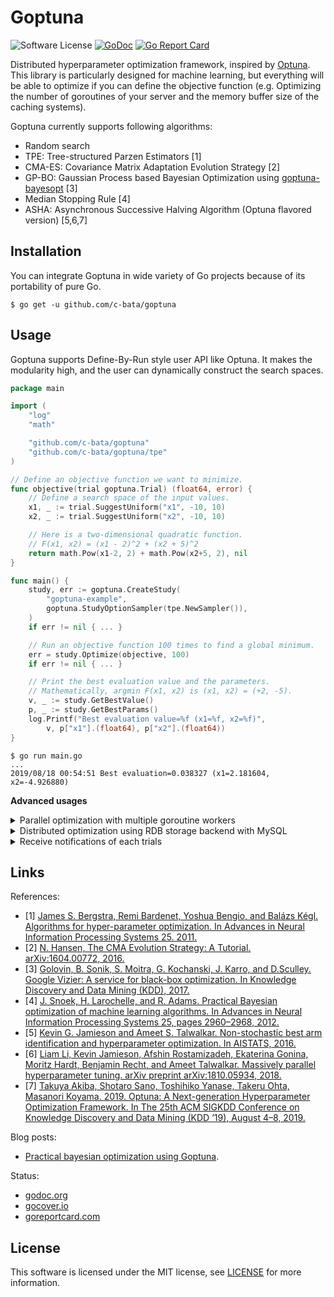 # Goptuna

![Software License](https://img.shields.io/badge/license-MIT-brightgreen.svg?style=flat-square)
[![GoDoc](https://godoc.org/github.com/c-bata/goptuna?status.svg)](https://godoc.org/github.com/c-bata/goptuna)
[![Go Report Card](https://goreportcard.com/badge/github.com/c-bata/goptuna)](https://goreportcard.com/report/github.com/c-bata/goptuna)

Distributed hyperparameter optimization framework, inspired by [Optuna](https://github.com/optuna/optuna).
This library is particularly designed for machine learning, but everything will be able to optimize if you can define the objective function
(e.g. Optimizing the number of goroutines of your server and the memory buffer size of the caching systems).

Goptuna currently supports following algorithms:

* Random search
* TPE: Tree-structured Parzen Estimators [1]
* CMA-ES: Covariance Matrix Adaptation Evolution Strategy [2]
* GP-BO: Gaussian Process based Bayesian Optimization using [goptuna-bayesopt](https://github.com/c-bata/goptuna-bayesopt) [3]
* Median Stopping Rule [4]
* ASHA: Asynchronous Successive Halving Algorithm (Optuna flavored version) [5,6,7]

## Installation

You can integrate Goptuna in wide variety of Go projects because of its portability of pure Go.

```console
$ go get -u github.com/c-bata/goptuna
```

## Usage

Goptuna supports Define-By-Run style user API like Optuna.
It makes the modularity high, and the user can dynamically construct the search spaces.

```go
package main

import (
    "log"
    "math"

    "github.com/c-bata/goptuna"
    "github.com/c-bata/goptuna/tpe"
)

// Define an objective function we want to minimize.
func objective(trial goptuna.Trial) (float64, error) {
    // Define a search space of the input values.
    x1, _ := trial.SuggestUniform("x1", -10, 10)
    x2, _ := trial.SuggestUniform("x2", -10, 10)

    // Here is a two-dimensional quadratic function.
    // F(x1, x2) = (x1 - 2)^2 + (x2 + 5)^2
    return math.Pow(x1-2, 2) + math.Pow(x2+5, 2), nil
}

func main() {
    study, err := goptuna.CreateStudy(
        "goptuna-example",
        goptuna.StudyOptionSampler(tpe.NewSampler()),
    )
    if err != nil { ... }

    // Run an objective function 100 times to find a global minimum.
    err = study.Optimize(objective, 100)
    if err != nil { ... }

    // Print the best evaluation value and the parameters.
    // Mathematically, argmin F(x1, x2) is (x1, x2) = (+2, -5).
    v, _ := study.GetBestValue()
    p, _ := study.GetBestParams()
    log.Printf("Best evaluation value=%f (x1=%f, x2=%f)",
        v, p["x1"].(float64), p["x2"].(float64))
}
```

```console
$ go run main.go
...
2019/08/18 00:54:51 Best evaluation=0.038327 (x1=2.181604, x2=-4.926880)
```

**Advanced usages**

<details>

<summary>Parallel optimization with multiple goroutine workers</summary>

``Optimize`` method of ``goptuna.Study`` object is designed as the goroutine safe.
So you can easily optimize your objective function using multiple goroutine workers.

```go
package main

import ...

func main() {
    study, _ := goptuna.CreateStudy(...)

    eg, ctx := errgroup.WithContext(context.Background())
    study.WithContext(ctx)
    for i := 0; i < 5; i++ {
        eg.Go(func() error {
            return study.Optimize(objective, 100)
        })
    }
    if err := eg.Wait(); err != nil { ... }
    ...
}
```

[full source code](./_examples/concurrency/main.go)

</details>

<details>

<summary>Distributed optimization using RDB storage backend with MySQL</summary>

There is no complicated setup for distributed optimization but all Goptuna workers need to use the same RDB storage backend.
First, setup MySQL server like following to share the optimization result.

```console
$ cat mysql/my.cnf
[mysqld]
bind-address = 0.0.0.0
default_authentication_plugin=mysql_native_password

$ docker pull mysql:8.0
$ docker run \
  -d \
  --rm \
  -p 3306:3306 \
  --mount type=volume,src=mysql,dst=/etc/mysql/conf.d \
  -e MYSQL_USER=goptuna \
  -e MYSQL_DATABASE=goptuna \
  -e MYSQL_PASSWORD=password \
  -e MYSQL_ALLOW_EMPTY_PASSWORD=yes \
  --name goptuna-mysql \
  mysql:8.0
```

Then, create a study object using goptuna CLI

```console
$ goptuna create-study --storage mysql://goptuna:password@localhost:3306/yourdb --study yourstudy
yourstudy
```

```mysql
$ mysql --host 127.0.0.1 --port 3306 --user goptuna -ppassword -e "SELECT * FROM studies;"
+----------+------------+-----------+
| study_id | study_name | direction |
+----------+------------+-----------+
|        1 | yourstudy  | MINIMIZE  |
+----------+------------+-----------+
1 row in set (0.00 sec)
```

Finally, run the Goptuna workers which contains following code.

```go
package main

import ...

func main() {
    db, _ := gorm.Open("mysql", "goptuna:password@tcp(localhost:3306)/yourdb?parseTime=true")
    storage := rdb.NewStorage(db)
    defer db.Close()

    study, _ := goptuna.LoadStudy(
        "yourstudy",
        goptuna.StudyOptionStorage(storage),
        ...,
    )
    _ = study.Optimize(objective, 50)
    ...
}
```

The schema of Goptuna RDB storage backend is compatible with Optuna's one.
So you can check optimization result with Optuna's dashboard like following:

```console
$ pip install optuna bokeh mysqlclient
$ optuna dashboard --storage mysql+mysqldb://goptuna:password@127.0.0.1:3306/yourdb --study yourstudy
...
```

[shell script to reproduce this](./_examples/simple_rdb/check_mysql.sh)

</details>

<details>

<summary>Receive notifications of each trials</summary>

You can receive notifications of each trials via channel.
It can be used for logging and any notification systems.

```go
package main

import ...

func main() {
    trialchan := make(chan goptuna.FrozenTrial, 8)
    study, _ := goptuna.CreateStudy(
        ...
        goptuna.StudyOptionIgnoreObjectiveErr(true),
        goptuna.StudyOptionSetTrialNotifyChannel(trialchan),
    )

    var wg sync.WaitGroup
    wg.Add(2)
    go func() {
        defer wg.Done()
        err = study.Optimize(objective, 100)
        close(trialchan)
    }()
    go func() {
        defer wg.Done()
        for t := range trialchan {
            log.Println("trial", t)
        }
    }()
    wg.Wait()
    if err != nil { ... }
    ...
}
```

[full source code](./_examples/trialnotify/main.go)

</details>

## Links

References:

* [1] [James S. Bergstra, Remi Bardenet, Yoshua Bengio, and Balázs Kégl. Algorithms for hyper-parameter optimization. In Advances in Neural Information Processing Systems 25. 2011.](https://papers.nips.cc/paper/4443-algorithms-for-hyper-parameter-optimization.pdf)
* [2] [N. Hansen, The CMA Evolution Strategy: A Tutorial. arXiv:1604.00772, 2016.](https://arxiv.org/abs/1604.00772)
* [3] [Golovin, B. Sonik, S. Moitra, G. Kochanski, J. Karro, and D.Sculley. Google Vizier: A service for black-box optimization. In Knowledge Discovery and Data Mining (KDD), 2017.](http://www.kdd.org/kdd2017/papers/view/google-vizier-a-service-for-black-box-optimization)
* [4] [J. Snoek, H. Larochelle, and R. Adams. Practical Bayesian optimization of machine learning algorithms. In Advances in Neural Information Processing Systems 25, pages 2960–2968, 2012.](https://arxiv.org/abs/1206.2944)
* [5] [Kevin G. Jamieson and Ameet S. Talwalkar. Non-stochastic best arm identification and hyperparameter optimization. In AISTATS, 2016.](http://proceedings.mlr.press/v51/jamieson16.pdf)
* [6] [Liam Li, Kevin Jamieson, Afshin Rostamizadeh, Ekaterina Gonina, Moritz Hardt, Benjamin Recht, and Ameet Talwalkar. Massively parallel hyperparameter tuning. arXiv preprint arXiv:1810.05934, 2018.](https://arxiv.org/abs/1810.05934)
* [7] [Takuya Akiba, Shotaro Sano, Toshihiko Yanase, Takeru Ohta, Masanori Koyama. 2019. Optuna: A Next-generation Hyperparameter Optimization Framework. In The 25th ACM SIGKDD Conference on Knowledge Discovery and Data Mining (KDD ’19), August 4–8, 2019.](https://dl.acm.org/citation.cfm?id=3330701)

Blog posts:

* [Practical bayesian optimization using Goptuna](https://medium.com/@c_bata_/practical-bayesian-optimization-in-go-using-goptuna-edf97195fcb5).

Status:

* [godoc.org](http://godoc.org/github.com/c-bata/goptuna)
* [gocover.io](https://gocover.io/github.com/c-bata/goptuna)
* [goreportcard.com](https://goreportcard.com/report/github.com/c-bata/goptuna)

## License

This software is licensed under the MIT license, see [LICENSE](./LICENSE) for more information.

